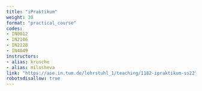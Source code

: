 ```yaml
---
title: "iPraktikum"
weight: 30
format: "practical_course"
codes:
- IN0012
- IN2106
- IN2128
- IN4049
instructors:
- alias: krusche
- alias: milusheva
link: "https://ase.in.tum.de/lehrstuhl_1/teaching/1182-ipraktikum-ss22"
robotsdisallow: true
---
```

